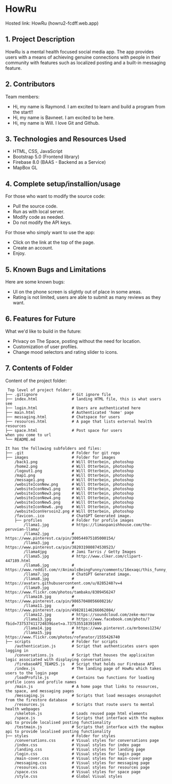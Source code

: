 # HowRu

Hosted link: HowRu (howru2-fcdff.web.app)

## 1. Project Description
HowRu is a mental health focused social media app. The app provides users with a means of achieving genuine connections with people in their community with features such as localized posting and a built-in messaging feature.

## 2. Contributors
Team members:
* Hi, my name is Raymond. I am excited to learn and build a program from the start!!
* Hi, my name is Bavneet. I am excited to be here.
* Hi, my name is Will. I love Git and Github.
	
## 3. Technologies and Resources Used

* HTML, CSS, JavaScript
* Bootstrap 5.0 (Frontend library)
* Firebase 8.0 (BAAS - Backend as a Service)
* MapBox GL

## 4. Complete setup/installion/usage
For those who want to modify the source code:

* Pull the source code.
* Run as with local server.
* Modify code as needed.
* Do not modify the API keys.

For those who simply want to use the app:

* Click on the link at the top of the page.
* Create an account.
* Enjoy.

## 5. Known Bugs and Limitations
Here are some known bugs:
* UI on the phone screen is slightly out of place in some areas.
* Rating is not limited, users are able to submit as many reviews as they want.

## 6. Features for Future
What we'd like to build in the future:
* Privacy on The Space, posting without the need for location.
* Customization of user profiles.
* Change mood selectors and rating slider to icons.
	
## 7. Contents of Folder
Content of the project folder:

```
 Top level of project folder: 
├── .gitignore               # Git ignore file
├── index.html               # landing HTML file, this is what users see 
├── login.html               # Users are authenticated here
├── main.html                # Authenticated 'home' page
├── messaging.html           # Chatspace for users
├── resources.html           # A page that lists external health resources
├── space.html               # Post space for users
when you come to url
└── README.md

It has the following subfolders and files:
├── .git                     # Folder for git repo
├── images                   # Folder for images
    /back1.png               # Will Otterbein, photoshop
    /home2.png               # Will Otterbein, photoshop
    /logout1.png             # Will Otterbein, photoshop
    /map1.png                # Will Otterbein, photoshop
    /message1.png            # Will Otterbein, photoshop
    /websiteIconNew.png      # Will Otterbein, photoshop
    /websiteIconNew1.png     # Will Otterbein, photoshop
    /websiteIconNew3.png     # Will Otterbein, photoshop
    /websiteIconNew4.png     # Will Otterbein, photoshop
    /websiteIconNew5.png     # Will Otterbein, photoshop
    /websiteIconNew6..png    # Will Otterbein, photoshop
    /websiteIconVersoin2.png # Will Otterbein, photoshop
    /favicon..ico            # ChatGPT Generated image.
    ├── profiles             # Folder for profile images
        /llama1.jpg          # https://limaspanishhouse.com/the-peruvian-llama/
        /llama2.jpg          # https://www.pinterest.ca/pin/300544975105000154/
        /llama3.jpg          # https://www.pinterest.ca/pin/382031980874530523/
        /llama4jpg           # Jami Tarris / Getty Images
        /llama5.jpg          # http://www.clker.com/clipart-447189.html
        /llama6.jpg          # https://www.reddit.com/r/AnimalsBeingFunny/comments/16exaqc/this_funny_haircut_on_an_alpaca/
        /llama7.jpg          # ChatGPT Generated image.
        /llama8.jpg          # https://avatars.githubusercontent.com/u/8285248?v=4
        /llama9.jpg          # https://www.flickr.com/photos/tambako/8309456247
        /llama10.jpg         # https://www.pinterest.ca/pin/98657048056608216/
        /llama11.jpg         # https://www.pinterest.ca/pin/498281146266062084/
        /llama12.jpg         # https://soundcloud.com/zeke-morrow
        /llama13.jpg         # https://www.facebook.com/photo/?fbid=737537411724839&set=a.737535518391695
        /llama14.jpg         # https://www.pinterest.ca/mrbones1234/
        /llama15.jpg         # https://www.flickr.com/photos/rofanator/1555426740
├── scripts                  # Folder for scripts
    /authentication.js       # Script that authenticates users upon logging in
    /conversations.js        # Script that houses the applicaiton logic associated with displaying conversations
    /firebaseAPI_TEAM25.js   # Script that holds our Firebase API 
    /index.js                # The landing page of HowRu which takes users to the login page
    /loadProfile.js          # Contains two functions for loading profile icons and profile names
    /main.js                 # A home page that links to resources, the space, and messaging pages
    /messaging.js            # Scripts that load messages onsnapshot from the firestore database
    /resources.js            # Scripts that route users to mental health webpages
    /skeleton.js             # Loads reused page html elements
    /space.js                # Scripts that interface with the mapbox api to provide localised posting functionality
    /testmain.js             # Scripts that interface with the mapbox api to provide localised posting functionality
├── styles                   # Folder for styles
    /conversations.css       # Visual styles for conversations page
    /index.css               # Visual styles for index page
    /landing.css             # Visual styles for landing page
    /login.css               # Visual styles for login page
    /main-cover.css          # Visual styles for main-cover page
    /messaging.css           # Visual styles for messaging page
    /resources.css           # Visual styles for resources page
    /space.css               # Visual styles for space page
    /style.css               # Global Visual styles

```
